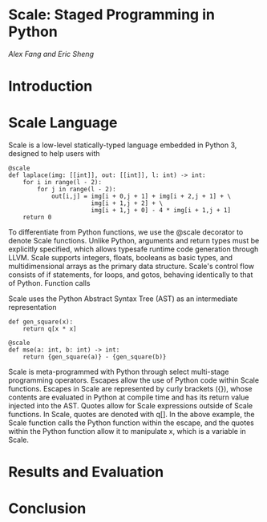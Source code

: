 Scale: Staged Programming in Python
==========================
_Alex Fang and Eric Sheng_

Introduction
================

Scale Language
================
Scale is a low-level statically-typed language embedded in Python 3, designed to help users with

    @scale
    def laplace(img: [[int]], out: [[int]], l: int) -> int:
        for i in range(l - 2):
            for j in range(l - 2):
                out[i,j] = img[i + 0,j + 1] + img[i + 2,j + 1] + \
                           img[i + 1,j + 2] + \
                           img[i + 1,j + 0] - 4 * img[i + 1,j + 1]
        return 0
To differentiate from Python functions, we use the @scale decorator to denote Scale functions. Unlike Python, arguments and return types must be explicitly specified, which allows typesafe runtime code generation through LLVM. Scale supports integers, floats, booleans as basic types, and multidimensional arrays as the primary data structure. Scale's control flow consists of if statements, for loops, and gotos, behaving identically to that of Python. Function calls

Scale uses the Python Abstract Syntax Tree (AST) as an intermediate representation
        

    def gen_square(x):
        return q[x * x]

    @scale
    def mse(a: int, b: int) -> int:
        return {gen_square(a)} - {gen_square(b)}
Scale is meta-programmed with Python through select multi-stage programming operators. Escapes allow the use of Python code within Scale functions. Escapes in Scale are represented by curly brackets ({}), whose contents are evaluated in Python at compile time and has its return value injected into the AST.
Quotes allow for Scale expressions outside of Scale functions. In Scale, quotes are denoted with q[]. In the above example, the Scale function calls the Python function within the escape, and the quotes within the Python function allow it to manipulate x, which is a variable in Scale.

Results and Evaluation
================

Conclusion
================
